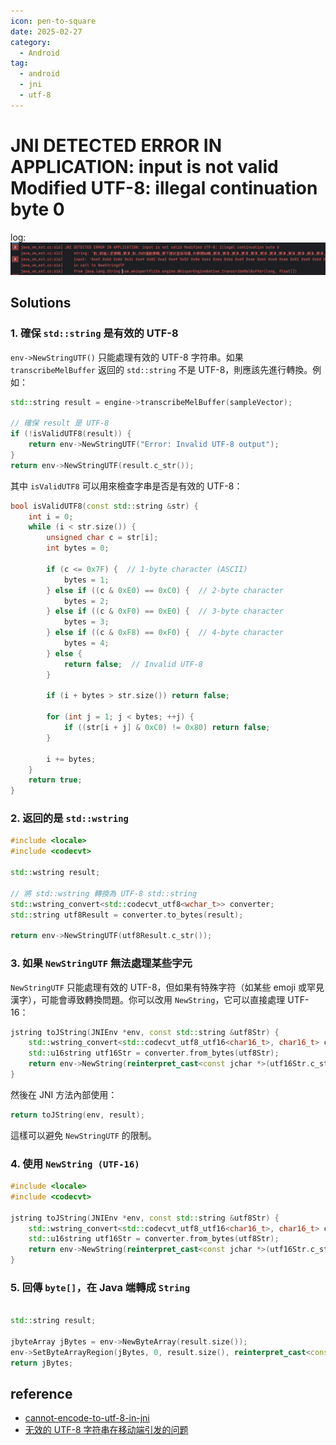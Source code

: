 ```yaml
---
icon: pen-to-square
date: 2025-02-27
category:
  - Android
tag:
  - android
  - jni
  - utf-8
---
```


# JNI DETECTED ERROR IN APPLICATION: input is not valid Modified UTF-8: illegal continuation byte 0

log:
![android-jni-utf8-log](./iamges/android-jni-utf8-log.jpg)

## Solutions

### **1. 確保 `std::string` 是有效的 UTF-8**

`env->NewStringUTF()` 只能處理有效的 UTF-8 字符串。如果 `transcribeMelBuffer` 返回的 `std::string` 不是 UTF-8，則應該先進行轉換。例如：

```cpp
std::string result = engine->transcribeMelBuffer(sampleVector);

// 確保 result 是 UTF-8
if (!isValidUTF8(result)) {
    return env->NewStringUTF("Error: Invalid UTF-8 output");
}
return env->NewStringUTF(result.c_str());
```

其中 `isValidUTF8` 可以用來檢查字串是否是有效的 UTF-8：

```cpp
bool isValidUTF8(const std::string &str) {
    int i = 0;
    while (i < str.size()) {
        unsigned char c = str[i];
        int bytes = 0;

        if (c <= 0x7F) {  // 1-byte character (ASCII)
            bytes = 1;
        } else if ((c & 0xE0) == 0xC0) {  // 2-byte character
            bytes = 2;
        } else if ((c & 0xF0) == 0xE0) {  // 3-byte character
            bytes = 3;
        } else if ((c & 0xF8) == 0xF0) {  // 4-byte character
            bytes = 4;
        } else {
            return false;  // Invalid UTF-8
        }

        if (i + bytes > str.size()) return false;

        for (int j = 1; j < bytes; ++j) {
            if ((str[i + j] & 0xC0) != 0x80) return false;
        }

        i += bytes;
    }
    return true;
}
```

### **2. 返回的是 `std::wstring`**

```cpp
#include <locale>
#include <codecvt>

std::wstring result;

// 將 std::wstring 轉換為 UTF-8 std::string
std::wstring_convert<std::codecvt_utf8<wchar_t>> converter;
std::string utf8Result = converter.to_bytes(result);

return env->NewStringUTF(utf8Result.c_str());
```

### **3. 如果 `NewStringUTF` 無法處理某些字元**

`NewStringUTF` 只能處理有效的 UTF-8，但如果有特殊字符（如某些 emoji 或罕見漢字），可能會導致轉換問題。你可以改用 `NewString`，它可以直接處理 UTF-16：

```cpp
jstring toJString(JNIEnv *env, const std::string &utf8Str) {
    std::wstring_convert<std::codecvt_utf8_utf16<char16_t>, char16_t> converter;
    std::u16string utf16Str = converter.from_bytes(utf8Str);
    return env->NewString(reinterpret_cast<const jchar *>(utf16Str.c_str()), utf16Str.length());
}
```

然後在 JNI 方法內部使用：

```cpp
return toJString(env, result);
```

這樣可以避免 `NewStringUTF` 的限制。

### **4. 使用 `NewString (UTF-16)`**

```cpp
#include <locale>
#include <codecvt>

jstring toJString(JNIEnv *env, const std::string &utf8Str) {
    std::wstring_convert<std::codecvt_utf8_utf16<char16_t>, char16_t> converter;
    std::u16string utf16Str = converter.from_bytes(utf8Str);
    return env->NewString(reinterpret_cast<const jchar *>(utf16Str.c_str()), utf16Str.length());
}

```

### **5. 回傳 `byte[]`，在 Java 端轉成 `String`**

```cpp
    
std::string result;

jbyteArray jBytes = env->NewByteArray(result.size());
env->SetByteArrayRegion(jBytes, 0, result.size(), reinterpret_cast<const jbyte *>(result.data()));
return jBytes;
```

## reference

- [cannot-encode-to-utf-8-in-jni](https://stackoverflow.com/questions/38030959/cannot-encode-to-utf-8-in-jni)
- [无效的 UTF-8 字符串在移动端引发的问题](https://code.wandoer.com/note/%E6%97%A0%E6%95%88%E7%9A%84-utf-8-%E5%AD%97%E7%AC%A6%E4%B8%B2%E5%9C%A8%E7%A7%BB%E5%8A%A8%E7%AB%AF%E5%BC%95%E5%8F%91%E7%9A%84%E9%97%AE%E9%A2%98.htm)
